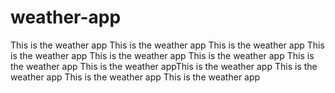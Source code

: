 # weather-app
This is the weather app
This is the weather app
This is the weather app
This is the weather app
This is the weather app
This is the weather app
This is the weather app
This is the weather appThis is the weather app
This is the weather app
This is the weather app
This is the weather app
